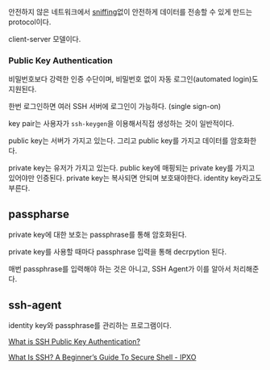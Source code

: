 안전하지 않은 네트워크에서 [sniffing](http://terms.tta.or.kr/dictionary/dictionaryView.do?word_seq=056077-2)없이 안전하게 데이터를 전송할 수 있게 만드는 protocol이다.

client-server 모델이다.

### Public Key Authentication

비밀번호보다 강력한 인증 수단이며, 비밀번호 없이 자동 로그인(automated login)도 지원된다. 

한번 로그인하면 여러 SSH 서버에 로그인이 가능하다. (single sign-on)

key pair는 사용자가 `ssh-keygen`을 이용해서직접 생성하는 것이 일반적이다.

public key는 서버가 가지고 있는다. 그리고 public key를 가지고 데이터를 암호화한다.

private key는 유저가 가지고 있는다. public key에 매핑되는 private key를 가지고 있어야만 인증된다. private key는 복사되면 안되며 보호돼야한다. identity key라고도 부른다.

## passpharse

private key에 대한 보호는 passphrase를 통해 암호화된다.

private key를 사용할 때마다 passphrase 입력을 통해 decrpytion 된다.

매번 passphrase를 입력해야 하는 것은 아니고, SSH Agent가 이를 알아서 처리해준다.

## ssh-agent

identity key와 passphrase를 관리하는 프로그램이다.


[What is SSH Public Key Authentication?](https://www.ssh.com/academy/ssh/public-key-authentication)

[What Is SSH? A Beginner’s Guide To Secure Shell - IPXO](https://www.ipxo.com/blog/what-is-ssh/)